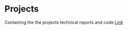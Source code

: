 # Projects
Containing the the projects technical reports and code
[Link](https://github.com/MohamedNasr6)
